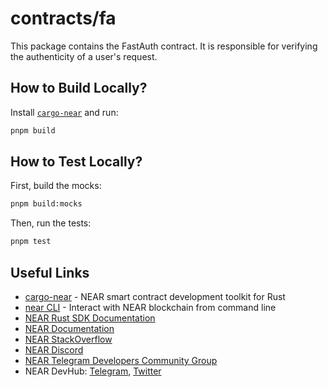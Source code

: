 # contracts/fa

This package contains the FastAuth contract. It is responsible for verifying the authenticity of a user's request.

## How to Build Locally?

Install [`cargo-near`](https://github.com/near/cargo-near) and run:

```bash
pnpm build
```

## How to Test Locally?

First, build the mocks:

```bash
pnpm build:mocks
```

Then, run the tests:

```bash
pnpm test
```

## Useful Links

- [cargo-near](https://github.com/near/cargo-near) - NEAR smart contract development toolkit for Rust
- [near CLI](https://near.cli.rs) - Interact with NEAR blockchain from command line
- [NEAR Rust SDK Documentation](https://docs.near.org/sdk/rust/introduction)
- [NEAR Documentation](https://docs.near.org)
- [NEAR StackOverflow](https://stackoverflow.com/questions/tagged/nearprotocol)
- [NEAR Discord](https://near.chat)
- [NEAR Telegram Developers Community Group](https://t.me/neardev)
- NEAR DevHub: [Telegram](https://t.me/neardevhub), [Twitter](https://twitter.com/neardevhub)

